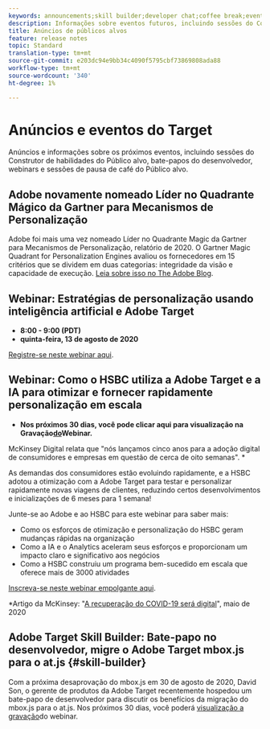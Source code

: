 ```yaml
---
keywords: announcements;skill builder;developer chat;coffee break;events
description: Informações sobre eventos futuros, incluindo sessões do Construtor de habilidades do Público alvo, bate-papos do desenvolvedor, webinars e sessões de pausa de café do Público alvo.
title: Anúncios de públicos alvos
feature: release notes
topic: Standard
translation-type: tm+mt
source-git-commit: e203dc94e9bb34c4090f5795cbf73869808ada88
workflow-type: tm+mt
source-wordcount: '340'
ht-degree: 1%

---
```



# Anúncios e eventos do Target

Anúncios e informações sobre os próximos eventos, incluindo sessões do Construtor de habilidades do Público alvo, bate-papos do desenvolvedor, webinars e sessões de pausa de café do Público alvo.

## Adobe novamente nomeado Líder no Quadrante Mágico da Gartner para Mecanismos de Personalização

Adobe foi mais uma vez nomeado Líder no Quadrante Magic da Gartner para Mecanismos de Personalização, relatório de 2020. O Gartner Magic Quadrant for Personalization Engines avaliou os fornecedores em 15 critérios que se dividem em duas categorias: integridade da visão e capacidade de execução. [Leia sobre isso no The Adobe Blog](https://theblog.adobe.com/adobe-again-named-leader-in-gartner-magic-quadrant-for-personalization-engines/).

## Webinar: Estratégias de personalização usando inteligência artificial e Adobe Target

* **8:00 - 9:00 (PDT)**
* **quinta-feira, 13 de agosto de 2020**

[Registre-se neste webinar aqui](https://atskillbuilder-maxpersonalization.experienceleague.adobeevents.com/).

## Webinar: Como o HSBC utiliza a Adobe Target e a IA para otimizar e fornecer rapidamente personalização em escala

* **Nos próximos 30 dias, você pode clicar aqui para visualização na Gravação[do](https://seminars.adobeconnect.com/ps4ozlg7qfdy/?proto=true)Webinar.**

McKinsey Digital relata que &quot;nós lançamos cinco anos para a adoção digital de consumidores e empresas em questão de cerca de oito semanas&quot;. *

As demandas dos consumidores estão evoluindo rapidamente, e a HSBC adotou a otimização com a Adobe Target para testar e personalizar rapidamente novas viagens de clientes, reduzindo certos desenvolvimentos e inicializações de 6 meses para 1 semana!

Junte-se ao Adobe e ao HSBC para este webinar para saber mais:

* Como os esforços de otimização e personalização do HSBC geram mudanças rápidas na organização
* Como a IA e o Analytics aceleram seus esforços e proporcionam um impacto claro e significativo aos negócios
* Como a HSBC construiu um programa bem-sucedido em escala que oferece mais de 3000 atividades

[Inscreva-se neste webinar empolgante aqui](https://hsbc-targetai.experienceleague.adobeevents.com/).

*Artigo da McKinsey: &quot;[A recuperação do COVID-19 será digital](https://www.mckinsey.com/business-functions/mckinsey-digital/our-insights/the-covid-19-recovery-will-be-digital-a-plan-for-the-first-90-days#)&quot;, maio de 2020

## Adobe Target Skill Builder: Bate-papo no desenvolvedor, migre o Adobe Target mbox.js para o at.js {#skill-builder}

Com a próxima desaprovação do mbox.js em 30 de agosto de 2020, David Son, o gerente de produtos da Adobe Target recentemente hospedou um bate-papo de desenvolvedor para discutir os benefícios da migração do mbox.js para o at.js. Nos próximos 30 dias, você poderá [visualização a gravação](https://seminars.adobeconnect.com/ptdo6mfo6qn6/?proto=true)do webinar.